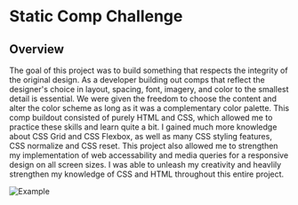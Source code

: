 # Static Comp Challenge

## Overview
The goal of this project was to build something that respects the integrity of the original design. As a developer building out comps that reflect the designer's choice in layout, spacing, font, imagery, and color to the smallest detail is essential. We were given the freedom to choose the content and alter the color scheme as long as it was a complementary color palette. This comp buildout consisted of purely HTML and CSS, which allowed me to practice these skills and learn quite a bit. I gained much more knowledge about CSS Grid and CSS Flexbox, as well as many CSS styling features, CSS normalize and CSS reset. This project also allowed me to strengthen my implementation of web accessability and media queries for a responsive design on all screen sizes. I was able to unleash my creativity and heavlily strengthen my knowledge of CSS and HTML throughout this entire project.

![Example](https://frontend.turing.io/assets/images/static-comp-challenge-2.jpg)
